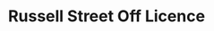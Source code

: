 ---
title: "Russell Street Off Licence"
url: /kettering/russell-street-off-licence/
shop: Spirituosen
---